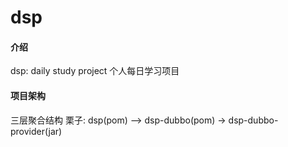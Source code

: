# dsp

#### 介绍
dsp: daily study project 个人每日学习项目

#### 项目架构
三层聚合结构
栗子: dsp(pom) --> dsp-dubbo(pom) -> dsp-dubbo-provider(jar)

